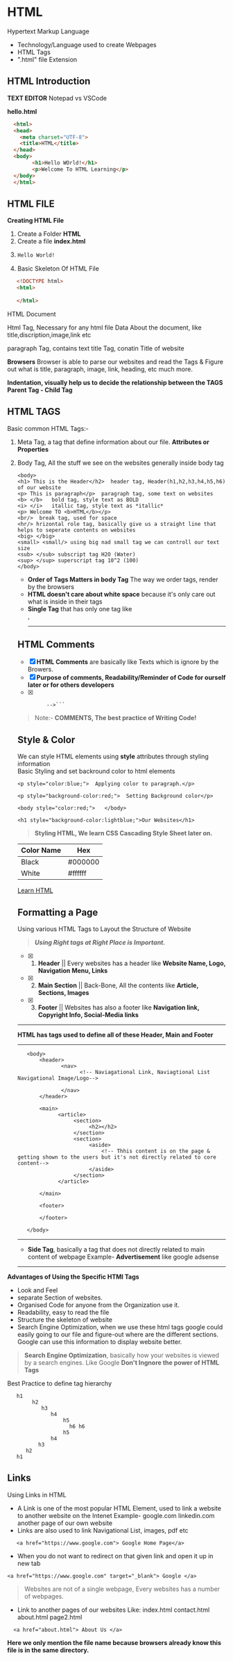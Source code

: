 # HTML
Hypertext Markup Language
* Technology/Language used to create Webpages
* HTML Tags
* ".html" file Extension

 ## HTML Introduction
 
 __TEXT EDITOR__
Notepad vs VSCode

**hello.html**
```html
  <html>
  <head>
    <meta charset="UTF-8">
    <title>HTML</title>
  </head>
  <body>
        <h1>Hello WOrld!</h1>
        <p>Welcome To HTML Learning</p>
  </body>
  </html>
```

## HTML FILE

__Creating HTML File__
1. Create  a Folder __HTML__
2. Create a file __index.html__
3. ```html
   Hello World!
   ```
4. Basic Skeleton Of HTML File
  ```html
     <!DOCTYPE html>
     <html>
       
     </html>
   ```
HTML Document
<html></html>   Html Tag, Necessary for any html file
<head></head>    Data About the document, like title,discription,image,link etc
<body></body>
<p></p>           paragraph Tag, contains text
<title></title>   title Tag, conatin Title of website

__Browsers__
Browser is able to parse our websites and read the Tags & Figure out what is title, paragraph, image, link, heading, etc much more.

__Indentation, visually help us to decide the relationship between the TAGS__
__Parent Tag - Child Tag__

## HTML TAGS
Basic common HTML Tags:-
1. Meta Tag, a tag that define information  about our file.
   <meta charset="UTF-8">
   <meta name="description" content="This website do something for you">
   __Attributes or Properties__
2. Body Tag, All the stuff we see on the websites generally inside body tag
   ```
   <body>
   <h1> This is the Header</h2>  header tag, Header(h1,h2,h3,h4,h5,h6) of our website
   <p> This is paragraph</p>  paragraph tag, some text on websites
   <b> </b>   bold tag, style text as BOLD
   <i> </i>   itallic tag, style text as *itallic*
   <p> Welcome TO <b>HTML</b></p>
   <br/>  break tag, used for space
   <hr/> hrizontal role tag, basically give us a straight line that helps to seperate contents on websites
   <big> </big>
   <small> <small/> using big nad small tag we can controll our text size
   <sub> </sub> subscript tag H2O (Water)
   <sup> </sup> superscript tag 10^2 (100)
   </body>
   ```
   * **Order of Tags Matters in body Tag** The way we order tags, render by the browsers
   * **HTML doesn't care about white space** because it's only care out what is inside in their tags
   * **Single Tag** that has only one tag like <br/>, <hr/>
   
   ## HTML Comments
   
   - [x] **HTML Comments** are basically like Texts which is ignore by the Browers. 
   - [x] **Purpose of comments, Readability/Reminder of Code for ourself later or for others developers**
   - [x] ```<!-- 
           -->```
   > Note:- **COMMENTS, The best practice of Writing Code!** 
   
   ## Style & Color
   We can style HTML elements using **style** attributes through styling information\
   Basic Styling and set backround color to html elements
   ```
   <p style="color:blue;">  Applying color to paragraph.</p>
   
   <p style="background-color:red;">  Setting Background color</p>
   
   <body style="color:red;">   </body>
   
   <h1 style="background-color:lightblue;">Our Websites</h1>
   ```
   
   > **Styling HTML, We learn CSS Cascading Style Sheet later on.**
   
   | Color Name | Hex   |
   |------------|-------|
   | Black | #000000|
   | White | #ffffff|
   
   [Learn HTML](https://www.w3schools.com/html/ "link")
   
   
   ## Formatting a Page
   
   Using various HTML Tags  to Layout the Structure  of Website
   
   > ***Using Right tags at Right Place is Important.***
   
   - [x] 1. __Header__ || Every websites has a header like **Website Name, Logo, Navigation Menu, Links**
   - [x] 2. __Main Section__ || Back-Bone, All the contents like **Article, Sections, Images** 
   - [x] 3. __Footer__ || Websites has also a footer like **Navigation link, Copyright Info, Social-Media links**
   
   ***
   **HTML has tags used to define all of these Header, Main and Footer**
   ***
   ```
      <body>
          <header>
                 <nav>
                       <!-- Naviagational Link, Naviagtional List Navigational Image/Logo-->
                       
                 </nav>
          </header>
          
          <main>
                <article>
                     <section>
                          <h2></h2>     
                     </section>
                     <section>
                          <aside>
                              <!-- Thhis content is on the page & getting shown to the users but it's not directly related to core content-->
                          </aside>
                     </section>
                </article>
          
          </main>
         
          <footer>
         
          </footer>
         
      </body>
   ```
   ***
   * **Side Tag**, basically a tag that does not directly related to main content of webpage
     Example- **Advertisement** like google adsense
   ***
   
  **Advantages of Using the Specific HTMl Tags**
  * Look and Feel
  * separate Section of websites.
  * Organised Code for anyone from the Organization use it.
  * Readability, easy to read the file
  * Structure the skeleton of website
  * Search Engine Optimization, when we use these html tags google could easily going to our file and figure-out where are the different sections.\
    Google can use this information to display website better.

  > **Search Engine Optimization**, basically how your websites is viewed by a search engines.
    Like Google
  > **Don't Ingnore the power of HTML Tags**
  
   Best Practice to define tag hierarchy
   ```
      h1
           h2
              h3
                 h4
                     h5
                       h6 h6
                     h5
                 h4
             h3
         h2
      h1
   ```
   
## Links
Using Links in HTML
* A Link is one of the most popular HTML Element, used to link a website to another website on the Intenet
Example- google.com
         linkedin.com
         another page of our own website
* Links are also used to link Navigational List, images, pdf etc

```
   <a href="https://www.google.com"> Google Home Page</a>
```

* When you do not want to redirect on that given link and open it up in new tab
```
<a href="https://www.google.com" target="_blank"> Google </a>
```
> Websites are not of a single webpage, Every websites has a number of webpages.

* Link to another pages of our websites
  Like: index.html
        contact.html
        about.html
        page2.html
 ```
   <a href="about.html"> About Us </a>
 ```
 **Here we only mention the file name because browsers already know this file is in the same directory.**
